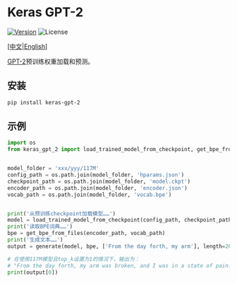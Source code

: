 # Keras GPT-2

[![Version](https://img.shields.io/pypi/v/keras-gpt-2.svg)](https://pypi.org/project/keras-gpt-2/)
![License](https://img.shields.io/pypi/l/keras-gpt-2.svg)

\[[中文](https://github.com/CyberZHG/keras-gpt-2/blob/master/README.zh-CN.md)|[English](https://github.com/CyberZHG/keras-gpt-2/blob/master/README.md)\]

[GPT-2](https://d4mucfpksywv.cloudfront.net/better-language-models/language_models_are_unsupervised_multitask_learners.pdf)预训练权重加载和预测。

## 安装

```bash
pip install keras-gpt-2
```

## 示例

```python
import os
from keras_gpt_2 import load_trained_model_from_checkpoint, get_bpe_from_files, generate


model_folder = 'xxx/yyy/117M'
config_path = os.path.join(model_folder, 'hparams.json')
checkpoint_path = os.path.join(model_folder, 'model.ckpt')
encoder_path = os.path.join(model_folder, 'encoder.json')
vocab_path = os.path.join(model_folder, 'vocab.bpe')


print('从预训练checkpoint加载模型……')
model = load_trained_model_from_checkpoint(config_path, checkpoint_path)
print('读取BPE词典……')
bpe = get_bpe_from_files(encoder_path, vocab_path)
print('生成文本……')
output = generate(model, bpe, ['From the day forth, my arm'], length=20, top_k=1)

# 在使用117M模型且top_k设置为1的情况下，输出为：
# "From the day forth, my arm was broken, and I was in a state of pain. I was in a state of pain,"
print(output[0])
```
